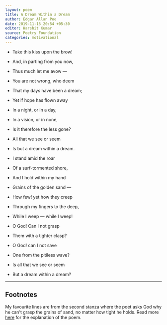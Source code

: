 ```yaml
---
layout: poem
title: A Dream Within a Dream
author: Edgar Allan Poe
date: 2019-11-15 20:54 +05:30
editor: Harshit Kumar
source: Poetry Foundation
categories: motivational
---
```


- Take this kiss upon the brow!
- And, in parting from you now,
- Thus much let me avow —
- You are not wrong, who deem
- That my days have been a dream;
- Yet if hope has flown away
- In a night, or in a day,
- In a vision, or in none,
- Is it therefore the less gone?
- All that we see or seem
- Is but a dream within a dream.

- I stand amid the roar
- Of a surf-tormented shore,
- And I hold within my hand
- Grains of the golden sand —
- How few! yet how they creep
- Through my fingers to the deep,
- While I weep — while I weep!
- O God! Can I not grasp
- Them with a tighter clasp?
- O God! can I not save
- One from the pitiless wave?
- Is all that we see or seem
- But a dream within a dream?

---

## Footnotes

My favourite lines are from the second stanza where the poet asks God why he can't grasp the grains of sand, no matter how tight he holds. Read more [here](https://owlcation.com/humanities/Analysis-of-Poem-A-Dream-Within-A-Dream-by-Edgar-Allan-Poe) for the explanation of the poem.
